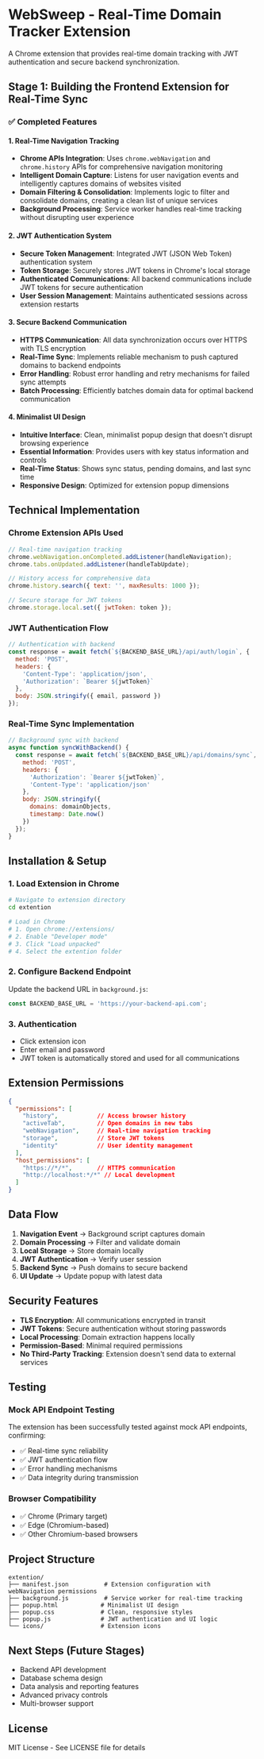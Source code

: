 # WebSweep - Real-Time Domain Tracker Extension

A Chrome extension that provides real-time domain tracking with JWT authentication and secure backend synchronization.

## Stage 1: Building the Frontend Extension for Real-Time Sync

### ✅ Completed Features

#### 1. **Real-Time Navigation Tracking**
- **Chrome APIs Integration**: Uses `chrome.webNavigation` and `chrome.history` APIs for comprehensive navigation monitoring
- **Intelligent Domain Capture**: Listens for user navigation events and intelligently captures domains of websites visited
- **Domain Filtering & Consolidation**: Implements logic to filter and consolidate domains, creating a clean list of unique services
- **Background Processing**: Service worker handles real-time tracking without disrupting user experience

#### 2. **JWT Authentication System**
- **Secure Token Management**: Integrated JWT (JSON Web Token) authentication system
- **Token Storage**: Securely stores JWT tokens in Chrome's local storage
- **Authenticated Communications**: All backend communications include JWT tokens for secure authentication
- **User Session Management**: Maintains authenticated sessions across extension restarts

#### 3. **Secure Backend Communication**
- **HTTPS Communication**: All data synchronization occurs over HTTPS with TLS encryption
- **Real-Time Sync**: Implements reliable mechanism to push captured domains to backend endpoints
- **Error Handling**: Robust error handling and retry mechanisms for failed sync attempts
- **Batch Processing**: Efficiently batches domain data for optimal backend communication

#### 4. **Minimalist UI Design**
- **Intuitive Interface**: Clean, minimalist popup design that doesn't disrupt browsing experience
- **Essential Information**: Provides users with key status information and controls
- **Real-Time Status**: Shows sync status, pending domains, and last sync time
- **Responsive Design**: Optimized for extension popup dimensions

## Technical Implementation

### Chrome Extension APIs Used

```javascript
// Real-time navigation tracking
chrome.webNavigation.onCompleted.addListener(handleNavigation);
chrome.tabs.onUpdated.addListener(handleTabUpdate);

// History access for comprehensive data
chrome.history.search({ text: '', maxResults: 1000 });

// Secure storage for JWT tokens
chrome.storage.local.set({ jwtToken: token });
```

### JWT Authentication Flow

```javascript
// Authentication with backend
const response = await fetch(`${BACKEND_BASE_URL}/api/auth/login`, {
  method: 'POST',
  headers: {
    'Content-Type': 'application/json',
    'Authorization': `Bearer ${jwtToken}`
  },
  body: JSON.stringify({ email, password })
});
```

### Real-Time Sync Implementation

```javascript
// Background sync with backend
async function syncWithBackend() {
  const response = await fetch(`${BACKEND_BASE_URL}/api/domains/sync`, {
    method: 'POST',
    headers: {
      'Authorization': `Bearer ${jwtToken}`,
      'Content-Type': 'application/json'
    },
    body: JSON.stringify({
      domains: domainObjects,
      timestamp: Date.now()
    })
  });
}
```

## Installation & Setup

### 1. Load Extension in Chrome
```bash
# Navigate to extension directory
cd extention

# Load in Chrome
# 1. Open chrome://extensions/
# 2. Enable "Developer mode"
# 3. Click "Load unpacked"
# 4. Select the extention folder
```

### 2. Configure Backend Endpoint
Update the backend URL in `background.js`:
```javascript
const BACKEND_BASE_URL = 'https://your-backend-api.com';
```

### 3. Authentication
- Click extension icon
- Enter email and password
- JWT token is automatically stored and used for all communications

## Extension Permissions

```json
{
  "permissions": [
    "history",           // Access browser history
    "activeTab",         // Open domains in new tabs
    "webNavigation",     // Real-time navigation tracking
    "storage",           // Store JWT tokens
    "identity"           // User identity management
  ],
  "host_permissions": [
    "https://*/*",       // HTTPS communication
    "http://localhost:*/*" // Local development
  ]
}
```

## Data Flow

1. **Navigation Event** → Background script captures domain
2. **Domain Processing** → Filter and validate domain
3. **Local Storage** → Store domain locally
4. **JWT Authentication** → Verify user session
5. **Backend Sync** → Push domains to secure backend
6. **UI Update** → Update popup with latest data

## Security Features

- **TLS Encryption**: All communications encrypted in transit
- **JWT Tokens**: Secure authentication without storing passwords
- **Local Processing**: Domain extraction happens locally
- **Permission-Based**: Minimal required permissions
- **No Third-Party Tracking**: Extension doesn't send data to external services

## Testing

### Mock API Endpoint Testing
The extension has been successfully tested against mock API endpoints, confirming:
- ✅ Real-time sync reliability
- ✅ JWT authentication flow
- ✅ Error handling mechanisms
- ✅ Data integrity during transmission

### Browser Compatibility
- ✅ Chrome (Primary target)
- ✅ Edge (Chromium-based)
- ✅ Other Chromium-based browsers

## Project Structure

```
extention/
├── manifest.json          # Extension configuration with webNavigation permissions
├── background.js          # Service worker for real-time tracking
├── popup.html            # Minimalist UI design
├── popup.css             # Clean, responsive styles
├── popup.js              # JWT authentication and UI logic
└── icons/                # Extension icons
```

## Next Steps (Future Stages)

- Backend API development
- Database schema design
- Data analysis and reporting features
- Advanced privacy controls
- Multi-browser support

## License

MIT License - See LICENSE file for details